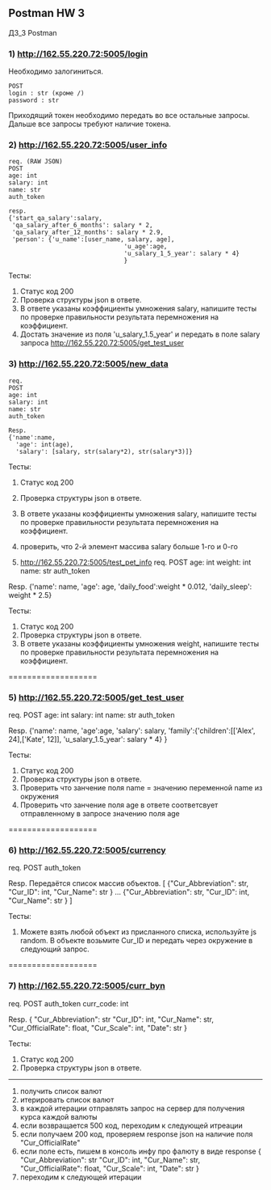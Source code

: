 ## Postman HW 3

ДЗ_3 Postman

### 1) http://162.55.220.72:5005/login 
Необходимо залогиниться.

~~~
POST
login : str (кроме /)
password : str
~~~

Приходящий токен необходимо передать во все остальные запросы.
Дальше все запросы требуют наличие токена.

### 2) http://162.55.220.72:5005/user_info

~~~
req. (RAW JSON)
POST
age: int
salary: int
name: str
auth_token
~~~

~~~
resp.
{'start_qa_salary':salary,
 'qa_salary_after_6_months': salary * 2,
 'qa_salary_after_12_months': salary * 2.9,
 'person': {'u_name':[user_name, salary, age],
                                'u_age':age,
                                'u_salary_1_5_year': salary * 4}
                                }
~~~

Тесты:
1) Статус код 200
2) Проверка структуры json в ответе.
3) В ответе указаны коэффициенты умножения salary, напишите тесты по проверке правильности результата перемножения на коэффициент.
4) Достать значение из поля 'u_salary_1.5_year' и передать в поле salary запроса http://162.55.220.72:5005/get_test_user

### 3) http://162.55.220.72:5005/new_data

~~~
req.
POST
age: int
salary: int
name: str
auth_token
~~~

~~~
Resp.
{'name':name,
  'age': int(age),
  'salary': [salary, str(salary*2), str(salary*3)]}
~~~

Тесты:
1) Статус код 200
2) Проверка структуры json в ответе.
3) В ответе указаны коэффициенты умножения salary, напишите тесты по проверке правильности результата перемножения на коэффициент.
4) проверить, что 2-й элемент массива salary больше 1-го и 0-го

4) http://162.55.220.72:5005/test_pet_info
req.
POST
age: int
weight: int
name: str
auth_token


Resp.
{'name': name,
 'age': age,
 'daily_food':weight * 0.012,
 'daily_sleep': weight * 2.5}


Тесты:
1) Статус код 200
2) Проверка структуры json в ответе.
3) В ответе указаны коэффициенты умножения weight, напишите тесты по проверке правильности результата перемножения на коэффициент.

===================

### 5) http://162.55.220.72:5005/get_test_user

req.
POST
age: int
salary: int
name: str
auth_token

Resp.
{'name': name,
 'age':age,
 'salary': salary,
 'family':{'children':[['Alex', 24],['Kate', 12]],
 'u_salary_1.5_year': salary * 4}
  }

Тесты:
1) Статус код 200
2) Проверка структуры json в ответе.
3) Проверить что занчение поля name = значению переменной name из окружения
4) Проверить что занчение поля age в ответе соответсвует отправленному в запросе значению поля age

===================

### 6) http://162.55.220.72:5005/currency
req.
POST
auth_token

Resp. Передаётся список массив объектов.
[
{"Cur_Abbreviation": str,
 "Cur_ID": int,
 "Cur_Name": str
}
…
{"Cur_Abbreviation": str,
 "Cur_ID": int,
 "Cur_Name": str
}
]

Тесты:
1) Можете взять любой объект из присланного списка, используйте js random.
В объекте возьмите Cur_ID и передать через окружение в следующий запрос.

 ===================

### 7) http://162.55.220.72:5005/curr_byn
req.
POST
auth_token
curr_code: int

Resp.
{
    "Cur_Abbreviation": str
    "Cur_ID": int,
    "Cur_Name": str,
    "Cur_OfficialRate": float,
    "Cur_Scale": int,
    "Date": str
}

Тесты:
1) Статус код 200
2) Проверка структуры json в ответе.



***
1) получить список валют
2) итерировать список валют
3) в каждой итерации отправлять запрос на сервер для получения курса каждой валюты
4) если возвращается 500 код, переходим к следующей итреации
5) если получаем 200 код, проверяем response json на наличие поля "Cur_OfficialRate"
6) если поле есть, пишем в консоль инфу про фалюту в виде response
{
    "Cur_Abbreviation": str
    "Cur_ID": int,
    "Cur_Name": str,
    "Cur_OfficialRate": float,
    "Cur_Scale": int,
    "Date": str
}
7) переходим к следующей итерации
